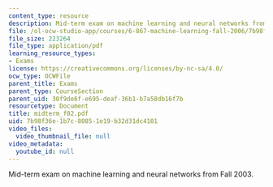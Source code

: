 ```yaml
---
content_type: resource
description: Mid-term exam on machine learning and neural networks from Fall 2003.
file: /ol-ocw-studio-app/courses/6-867-machine-learning-fall-2006/7b98f36e1b7c80851e19b32d31dc4101_midterm_f02.pdf
file_size: 223264
file_type: application/pdf
learning_resource_types:
- Exams
license: https://creativecommons.org/licenses/by-nc-sa/4.0/
ocw_type: OCWFile
parent_title: Exams
parent_type: CourseSection
parent_uid: 30f9de6f-e695-deaf-36b1-b7a58db16f7b
resourcetype: Document
title: midterm_f02.pdf
uid: 7b98f36e-1b7c-8085-1e19-b32d31dc4101
video_files:
  video_thumbnail_file: null
video_metadata:
  youtube_id: null
---
```

Mid-term exam on machine learning and neural networks from Fall 2003.